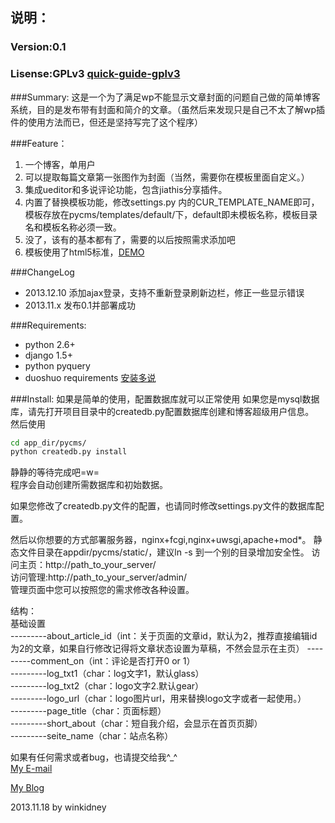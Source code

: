 ## 说明：
### Version:0.1
### Lisense:GPLv3 [quick-guide-gplv3](www.gnu.org/licenses/quick-guide-gplv3.html)
###Summary: 
这是一个为了满足wp不能显示文章封面的问题自己做的简单博客系统，目的是发布带有封面和简介的文章。（虽然后来发现只是自己不太了解wp插件的使用方法而已，但还是坚持写完了这个程序）  

###Feature：
1. 一个博客，单用户  
2. 可以提取每篇文章第一张图作为封面（当然，需要你在模板里面自定义。）
3. 集成ueditor和多说评论功能，包含jiathis分享插件。
4. 内置了替换模板功能，修改settings.py 内的CUR_TEMPLATE_NAME即可，模板存放在pycms/templates/default/下，default即未模板名称，模板目录名和模板名称必须一致。
5. 没了，该有的基本都有了，需要的以后按照需求添加吧  
6. 模板使用了html5标准，[DEMO](http://blog.gg-workshop.com)

###ChangeLog
+ 2013.12.10 添加ajax登录，支持不重新登录刷新边栏，修正一些显示错误
+ 2013.11.x 发布0.1并部署成功

###Requirements:
+ python 2.6+  
+ django 1.5+  
+ python pyquery  
+ duoshuo requirements   [安装多说](https://github.com/duoshuo/duoshuo-python-sdk)


###Install:
如果是简单的使用，配置数据库就可以正常使用 
如果您是mysql数据库，请先打开项目目录中的createdb.py配置数据库创建和博客超级用户信息。  
然后使用
```bash
cd app_dir/pycms/
python createdb.py install

```  
静静的等待完成吧=w=  
程序会自动创建所需数据库和初始数据。


如果您修改了createdb.py文件的配置，也请同时修改settings.py文件的数据库配置。  

然后以你想要的方式部署服务器，nginx+fcgi,nginx+uwsgi,apache+mod*。
静态文件目录在appdir/pycms/static/，建议ln -s 到一个别的目录增加安全性。
访问主页：http://path_to_your_server/  
访问管理:http://path_to_your_server/admin/  
管理页面中您可以按照您的需求修改各种设置。  


结构：  
	基础设置  
	---------about_article_id（int：关于页面的文章id，默认为2，推荐直接编辑id为2的文章，如果自行修改记得将文章状态设置为草稿，不然会显示在主页）
	---------comment_on（int：评论是否打开0 or 1）  
	---------log_txt1（char：log文字1，默认glass）  
	---------log_txt2（char：logo文字2.默认gear）  
	---------logo_url（char：logo图片url，用来替换logo文字或者一起使用。）  
	---------page_title（char：页面标题）  
	---------short_about（char：短自我介绍，会显示在首页页脚）  
	---------seite_name（char：站点名称）  



如果有任何需求或者bug，也请提交给我^_^    
[My E-mail](mailto:winkidney@gmail.com)   
 
[My Blog](http://blog.gg-workshop.com)  

2013.11.18 by winkidney
